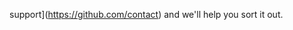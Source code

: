 support](https://github.com/contact) and we'll help you sort it out. 
<script src="https://www.gstatic.com/dialogflow-console/fast/messenger/bootstrap.js?v=1")</script> 
<df-messenger 
intent="WELCOME"
chat-title="Aprendizaje_Maquina"
agent-id="a1029242-be84-432b-af74-f3156ae8d71d" 
language-code="es"
></df-messenger> 

<iframe height="430" wicith="350" src="https://bot.dialogflow.com/aprendizaje-maquina"></iframe>
